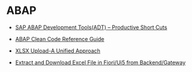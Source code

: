 # ABAP


 - <a href="https://blogs.sap.com/2021/07/16/abap-adt-frequently-used-short-cuts/">SAP ABAP Development Tools(ADT) – Productive Short Cuts</a>


- <a href="https://github.com/SAP/styleguides/blob/main/clean-abap/CleanABAP.md">ABAP Clean Code Reference Guide</a>


- <a href="https://www.sap.com/documents/2015/07/ced1ac7f-527c-0010-82c7-eda71af511fa.html">XLSX Upload-A Unified Approach</a>

- [Extract and Download Excel File in Fiori/Ui5 from Backend/Gateway](Excel%20Operations/Download%20Excel%20File%20from%20Backend\Gateway%20in%20Ui5\Fiori.md)
